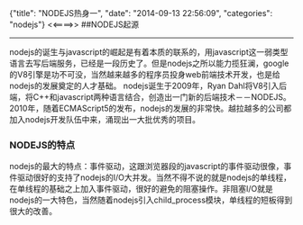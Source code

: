 {"title": "NODEJS热身一",
"date": "2014-09-13 22:56:09",
"categories": "nodejs"}
<<====>>
##NODEJS起源

------

nodejs的诞生与javascript的崛起是有着本质的联系的，用javascript这一弱类型语言去写后端服务，已经是一段历史了。但是nodejs之所以能力揽狂澜，google的V8引擎是功不可没，当然越来越多的程序员投身web前端技术开发，也是给nodejs的发展奠定的人才基础。
nodejs诞生于2009年，Ryan Dahl将V8引入后端，将C++和javascript两种语言结合，创造出一门新的后端技术－－NODEJS。
2010年，随着ECMAScript5的发布，nodejs的发展的非常快。越拉越多的公司都加入nodejs开发队伍中来，涌现出一大批优秀的项目。
### NODEJS的特点 ###
nodejs的最大的特点：事件驱动，这跟浏览器段的javascript的事件驱动很像，事件驱动很好的支持了nodejs的I/O大并发。当然不得不说的就是nodejs的单线程，在单线程的基础之上加入事件驱动，很好的避免的阻塞操作。非阻塞I/O就是nodejs的一大特色，当然随着nodejs引入child_process模块，单线程的短板得到很大的改善。